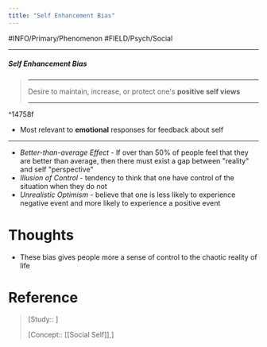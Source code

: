 ```yaml
---
title: "Self Enhancement Bias"
---
```



#INFO/Primary/Phenomenon #FIELD/Psych/Social

---


##### Self Enhancement Bias
> ------------------------------------------------------------
> Desire to maintain, increase, or protect one's **positive self views**
>
> ------------------------------------------------------------

^14758f

- Most relevant to **emotional** responses for feedback about self

---

- *Better-than-average Effect* - If over than 50% of people feel that they are better than average, then there must exist a gap between "reality" and self "perspective"
- *Illusion of Control* - tendency to think that one have control of the situation when they do not
- *Unrealistic Optimism* - believe that one is less likely to experience negative event and more likely to experience a positive event


# Thoughts

- These bias gives people more a sense of control to the chaotic reality of life

# Reference


> [Study:: ]
> 
> [Concept:: [[Social Self]],]